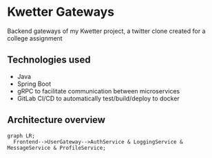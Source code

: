 # Kwetter Gateways

Backend gateways of my Kwetter project, a twitter clone created for a college assignment

## Technologies used
- Java
- Spring Boot
- gRPC to facilitate communication between microservices
- GitLab CI/CD to automatically test/build/deploy to docker

## Architecture overview
```mermaid
graph LR;
  Frontend-->UserGateway-->AuthService & LoggingService & MessageService & ProfileService;
```
